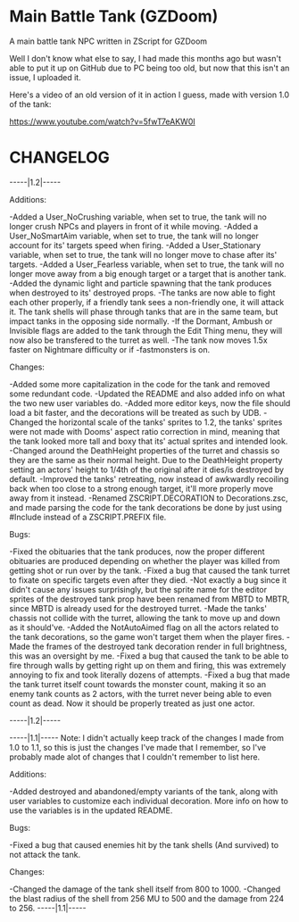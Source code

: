 # Main Battle Tank (GZDoom)
A main battle tank NPC written in ZScript for GZDoom

Well I don't know what else to say, I had made this months ago but wasn't able to put it up on GitHub due to PC being too old, but now that this isn't an issue, I uploaded it.

Here's a video of an old version of it in action I guess, made with version 1.0 of the tank:

https://www.youtube.com/watch?v=5fwT7eAKW0I

# CHANGELOG

-----|1.2|-----

Additions:

-Added a User_NoCrushing variable, when set to true, the tank will no longer crush NPCs and players in front of it while moving.
-Added a User_NoSmartAim variable, when set to true, the tank will no longer account for its' targets speed when firing.
-Added a User_Stationary variable, when set to true, the tank will no longer move to chase after its' targets.
-Added a User_Fearless variable, when set to true, the tank will no longer move away from a big enough target or a target that is another tank.
-Added the dynamic light and particle spawning that the tank produces when destroyed to its' destroyed props.
-The tanks are now able to fight each other properly, if a friendly tank sees a non-friendly one, it will attack it. The tank shells will phase through tanks that are in the same team, but impact tanks in the opposing side normally.
-If the Dormant, Ambush or Invisible flags are added to the tank through the Edit Thing menu, they will now also be transfered to the turret as well.
-The tank now moves 1.5x faster on Nightmare difficulty or if -fastmonsters is on.

Changes:

-Added some more capitalization in the code for the tank and removed some redundant code.
-Updated the README and also added info on what the two new user variables do.
-Added more editor keys, now the file should load a bit faster, and the decorations will be treated as such by UDB.
-Changed the horizontal scale of the tanks' sprites to 1.2, the tanks' sprites were not made with Dooms' aspect ratio correction in mind, meaning that the tank looked more tall and boxy that its' actual sprites and intended look.
-Changed around the DeathHeight properties of the turret and chassis so they are the same as their normal height. Due to the DeathHeight property setting an actors' height to 1/4th of the original after it dies/is destroyed by default.
-Improved the tanks' retreating, now instead of awkwardly recoiling back when too close to a strong enough target, it'll more properly move away from it instead.
-Renamed ZSCRIPT.DECORATION to Decorations.zsc, and made parsing the code for the tank decorations be done by just using #Include instead of a ZSCRIPT.PREFIX file.

Bugs:

-Fixed the obituaries that the tank produces, now the proper different obituaries are produced depending on whether the player was killed from getting shot or run over by the tank.
-Fixed a bug that caused the tank turret to fixate on specific targets even after they died.
-Not exactly a bug since it didn't cause any issues surprisingly, but the sprite name for the editor sprites of the destroyed tank prop have been renamed from MBTD to MBTR, since MBTD is already used for the destroyed turret.
-Made the tanks' chassis not collide with the turret, allowing the tank to move up and down as it should've.
-Added the NotAutoAimed flag on all the actors related to the tank decorations, so the game won't target them when the player fires.
-Made the frames of the destroyed tank decoration render in full brightness, this was an oversight by me.
-Fixed a bug that caused the tank to be able to fire through walls by getting right up on them and firing, this was extremely annoying to fix and took literally dozens of attempts.
-Fixed a bug that made the tank turret itself count towards the monster count, making it so an enemy tank counts as 2 actors, with the turret never being able to even count as dead. Now it should be properly treated as just one actor.

-----|1.2|-----

-----|1.1|-----
Note: I didn't actually keep track of the changes I made from 1.0 to 1.1, so this is just the changes I've made that I remember, so I've probably made alot of changes that I couldn't remember to list here.

Additions:

-Added destroyed and abandoned/empty variants of the tank, along with user variables to customize each individual decoration. More info on how to use the variables is in the updated README.

Bugs:

-Fixed a bug that caused enemies hit by the tank shells (And survived) to not attack the tank.

Changes:

-Changed the damage of the tank shell itself from 800 to 1000.
-Changed the blast radius of the shell from 256 MU to 500 and the damage from 224 to 256.
-----|1.1|-----
